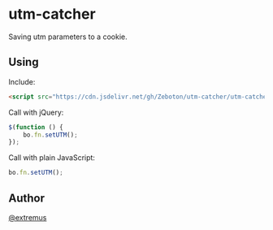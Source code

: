 # utm-catcher
Saving utm parameters to a cookie.

## Using

Include:
```html
<script src="https://cdn.jsdelivr.net/gh/Zeboton/utm-catcher/utm-catcher.min.js" />
```

Call with jQuery:
```javascript
$(function () {
    bo.fn.setUTM();
});
```

Call with plain JavaScript:
```javascript
bo.fn.setUTM();
```

## Author
[@extremus](https://github.com/extremus)

